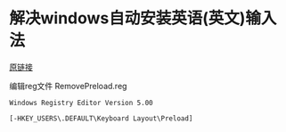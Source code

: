 # 解决windows自动安装英语(英文)输入法

[原链接](https://superuser.com/questions/1092246/how-to-prevent-windows-10-from-automatically-adding-keyboard-layouts-i-e-us-ke)

编辑reg文件 
RemovePreload.reg
```reg
Windows Registry Editor Version 5.00

[-HKEY_USERS\.DEFAULT\Keyboard Layout\Preload]
```
